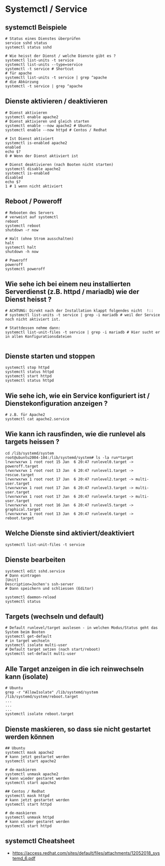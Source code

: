 # Systemctl / Service 

## systemctl Beispiele 
```
# Status eines Dienstes überprüfen 
service sshd status 
systemctl status sshd 

# Wie heisst der Dienst / welche Dienste gibt es ? 
systemctl list-units -t service 
systemctl list-units --type=service 
systemctl -t service # Shortcut 
# für apache
systemctl list-units -t service | grep ^apache
# die Abkürzung 
systemctl -t service | grep ^apache
```

## Dienste aktivieren / deaktivieren 

```
# Dienst aktivieren
systemctl enable apache2 
# Dienst aktivieren und gleich starten 
systemctl enable --now apache2 # Ubuntu 
systemctl enable --now httpd # Centos / Redhat 

# Ist Dienst aktiviert 
systemctl is-enabled apache2
enabled
echo $?
0 # Wenn der Dienst aktiviert ist 

# Dienst deaktivieren (nach Booten nicht starten)
systemctl disable apache2
systemctl is-enabled 
disabled
echo $?
1 # 1 wenn nicht aktiviert
```

## Reboot / Poweroff 


```
# Rebooten des Servers
# verweist auf systemctl 
reboot
systemctl reboot
shutdown -r now  

# Halt (ohne Strom ausschalten) 
halt
systemctl halt 
shutdown -h now 

# Poweroff 
poweroff
systemctl poweroff 
```

## Wie sehe ich bei einem neu installierten Serverdienst (z.B. httpd / mariadb) wie der Dienst heisst ?

```
# ACHTUNG: Direkt nach der Installation klappt folgendes nicht  !:: 
# systemctl list-units -t service | grep -i mariadb # weil der Service noch nicht aktiviert ist.

# Stattdessen nehme dann:
systemctl list-unit-files -t service | grep -i mariadb # Hier sucht er in allen Konfigurationsdateien  


```

## Dienste starten und stoppen 

```
systemctl stop httpd 
systemctl status httpd
systemctl start httpd
systemctl status httpd 
```

## Wie sehe ich, wie ein Service konfiguriert ist / Dienstekonfiguration anzeigen ? 

```
# z.B. für Apache2
systemctl cat apache2.service
```

## Wie kann ich rausfinden, wie die runlevel als targets heissen ?

```
cd /lib/systemd/system 
root@ubuntu2004-104:/lib/systemd/system# ls -la run*target
lrwxrwxrwx 1 root root 15 Jan  6 20:47 runlevel0.target -> poweroff.target
lrwxrwxrwx 1 root root 13 Jan  6 20:47 runlevel1.target -> rescue.target
lrwxrwxrwx 1 root root 17 Jan  6 20:47 runlevel2.target -> multi-user.target
lrwxrwxrwx 1 root root 17 Jan  6 20:47 runlevel3.target -> multi-user.target
lrwxrwxrwx 1 root root 17 Jan  6 20:47 runlevel4.target -> multi-user.target
lrwxrwxrwx 1 root root 16 Jan  6 20:47 runlevel5.target -> graphical.target
lrwxrwxrwx 1 root root 13 Jan  6 20:47 runlevel6.target -> reboot.target
```

## Welche Dienste sind aktiviert/deaktiviert 
```
systemctl list-unit-files -t service
```

## Dienste bearbeiten 
```
systemctl edit sshd.service 
# Dann eintragen
[Unit]
Description=Jochen's ssh-server 
# Dann speichern und schliessen (Editor) 

systemctl daemon-reload 
systemctl status 
```

## Targets (wechseln und default) 

```
# Default runlevel/target auslesen - in welchen Modus/Status geht das System beim Booten 
systemctl get-default 
# in target wechseln 
systemctl isolate multi-user 
# Default target setzen (nach start/reboot) 
systemctl set-default multi-user 
```

## Alle Target anzeigen in die ich reinwechseln kann (isolate) 

```
# Ubuntu 
grep -r "AllowIsolate" /lib/systemd/system 
/lib/systemd/system/reboot.target
...
...
...
systemctl isolate reboot.target 
```

## Dienste maskieren, so dass sie nicht gestartet werden können 

```
## Ubuntu 
systemctl mask apache2
# kann jetzt gestartet werden
systemctl start apache2

# de-maskieren 
systemctl unmask apache2 
# kann wieder gestaret werden
systemctl start apache2
```

```
## Centos / Redhat 
systemctl mask httpd
# kann jetzt gestartet werden
systemctl start httpd

# de-maskieren 
systemctl unmask httpd 
# kann wieder gestaret werden
systemctl start httpd
```


## systemctl Cheatsheet 

  * https://access.redhat.com/sites/default/files/attachments/12052018_systemd_6.pdf



